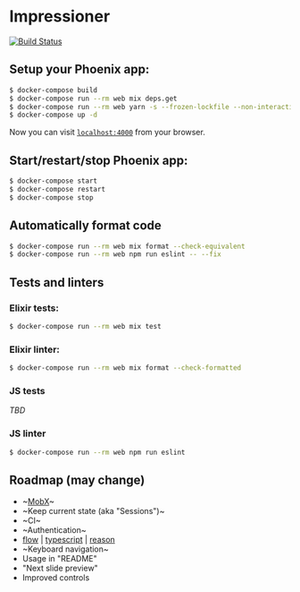# Impressioner
[![Build Status](https://travis-ci.org/vemperor/impressioner.svg?branch=master)](https://travis-ci.org/vemperor/impressioner)

## Setup your Phoenix app:
```sh
$ docker-compose build
$ docker-compose run --rm web mix deps.get
$ docker-compose run --rm web yarn -s --frozen-lockfile --non-interactive
$ docker-compose up -d
```

Now you can visit [`localhost:4000`](http://localhost:4000) from your browser.

## Start/restart/stop Phoenix app:
```sh
$ docker-compose start
$ docker-compose restart
$ docker-compose stop
```

## Automatically format code
```sh
$ docker-compose run --rm web mix format --check-equivalent
$ docker-compose run --rm web npm run eslint -- --fix
```

## Tests and linters
### Elixir tests:
```sh
$ docker-compose run --rm web mix test
```

### Elixir linter:
```sh
$ docker-compose run --rm web mix format --check-formatted
```

### JS tests
*TBD*

### JS linter
```sh
$ docker-compose run --rm web npm run eslint
```

## Roadmap (may change)

- ~[MobX](https://mobx.js.org/)~
- ~Keep current state (aka "Sessions")~
- ~CI~
- ~Authentication~
- [flow](https://flow.org/) | [typescript](https://www.typescriptlang.org/) | [reason](https://reasonml.github.io/)
- ~Keyboard navigation~
- Usage in "README"
- "Next slide preview"
- Improved controls
